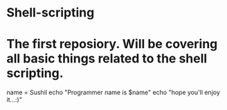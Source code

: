 # Shell-scripting

# The first reposiory. Will be covering all basic things related to the shell scripting.

name = Sushil
echo "Programmer name is $name"
echo "hope you'll enjoy it...:)"
